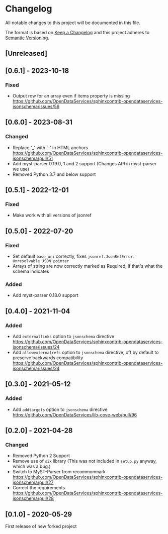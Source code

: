 # Changelog
All notable changes to this project will be documented in this file.

The format is based on [Keep a Changelog](http://keepachangelog.com/en/1.0.0/)
and this project adheres to [Semantic Versioning](http://semver.org/spec/v2.0.0.html).

## [Unreleased]

## [0.6.1] - 2023-10-18

### Fixed

- Output row for an array even if items property is missing https://github.com/OpenDataServices/sphinxcontrib-opendataservices-jsonschema/issues/56

## [0.6.0] - 2023-08-31

### Changed

- Replace '_' with '-' in HTML anchors https://github.com/OpenDataServices/sphinxcontrib-opendataservices-jsonschema/pull/51
- Add myst-parser 0.19.0, 1 and 2 support (Changes API in myst-parser we use)
- Removed Python 3.7 and below support

## [0.5.1] - 2022-12-01

### Fixed

- Make work with all versions of jsonref

## [0.5.0] - 2022-07-20

### Fixed

- Set default `base_uri` correctly, fixes `jsonref.JsonRefError: Unresolvable JSON pointer`
- Arrays of string are now correctly marked as Required, if that's what the schema indicates

### Added

- Add myst-parser 0.18.0 support

## [0.4.0] - 2021-11-04

### Added

- Add `externallinks` option to `jsonschema` directive https://github.com/OpenDataServices/sphinxcontrib-opendataservices-jsonschema/issues/24
- Add `allowexternalrefs` option to `jsonschema` directive, off by default to preserve backwards compatibility
  https://github.com/OpenDataServices/sphinxcontrib-opendataservices-jsonschema/issues/24

## [0.3.0] - 2021-05-12

### Added

- Add `addtargets` option to `jsonschema` directive https://github.com/OpenDataServices/lib-cove-web/pull/96

## [0.2.0] - 2021-04-28

### Changed

- Removed Python 2 Support
- Remove use of `six` library (This was not included in `setup.py` anyway, which was a bug.)
- Switch to MyST-Parser from recommonmark https://github.com/OpenDataServices/sphinxcontrib-opendataservices-jsonschema/pull/27
- Correct the requirements https://github.com/OpenDataServices/sphinxcontrib-opendataservices-jsonschema/pull/28


## [0.1.0] - 2020-05-29

First release of new forked project
